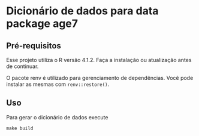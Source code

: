 # Dicionário de dados para data package age7

## Pré-requisitos

Esse projeto utiliza o R versão 4.1.2. Faça a instalação ou atualização antes de continuar.

O pacote renv é utilizado para gerenciamento de dependências. Você pode instalar as mesmas com `renv::restore()`.

## Uso

Para gerar o dicionário de dados execute

```
make build
```

